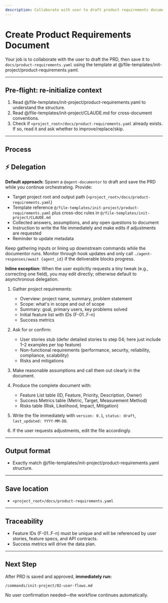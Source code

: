 ```yaml
---
description: Collaborate with user to draft product requirements document
---
```


# Create Product Requirements Document

Your job is to collaborate with the user to draft the PRD, then save it to `docs/product-requirements.yaml` using the template at @/file-templates/init-project/product-requirements.yaml.

---

## Pre-flight: re-initialize context
1. Read @/file-templates/init-project/product-requirements.yaml to understand the structure.
2. Read @/file-templates/init-project/CLAUDE.md for cross-document conventions.
3. Check if `<project_root>/docs/product-requirements.yaml` already exists. If so, read it and ask whether to improve/replace/skip.

---

## Process

## ⚡ Delegation

**Default approach:** Spawn a `@agent-documentor` to draft and save the PRD while you continue orchestrating. Provide:
- Target project root and output path (`<project_root>/docs/product-requirements.yaml`)
- Template reference `@/file-templates/init-project/product-requirements.yaml` plus cross-doc rules in `@/file-templates/init-project/CLAUDE.md`
- Collected answers, assumptions, and any open questions to document
- Instruction to write the file immediately and make edits if adjustments are requested
- Reminder to update metadata

Keep gathering inputs or lining up downstream commands while the documentor runs. Monitor through hook updates and only call `./agent-responses/await {agent_id}` if the deliverable blocks progress.

**Inline exception:** When the user explicitly requests a tiny tweak (e.g., correcting one field), you may edit directly; otherwise default to asynchronous delegation.

1. Gather project requirements:
   - Overview: project name, summary, problem statement
   - Scope: what's in scope and out of scope
   - Summary: goal, primary users, key problems solved
   - Initial feature list with IDs (F-01..F-n)
   - Success metrics

2. Ask for or confirm:
   - User stories stub (defer detailed stories to step 04; here just include 1–2 examples per top feature)
   - Non-functional requirements (performance, security, reliability, compliance, scalability)
   - Risks and mitigations

3. Make reasonable assumptions and call them out clearly in the document.

4. Produce the complete document with:
   - Feature List table (ID, Feature, Priority, Description, Owner)
   - Success Metrics table (Metric, Target, Measurement Method)
   - Risks table (Risk, Likelihood, Impact, Mitigation)

5. Write the file immediately with `version: 0.1`, `status: draft`, `last_updated: YYYY-MM-DD`.

6. If the user requests adjustments, edit the file accordingly.

---

## Output format
- Exactly match @/file-templates/init-project/product-requirements.yaml structure.

---

## Save location
- `<project_root>/docs/product-requirements.yaml`

---

## Traceability
- Feature IDs (F-01..F-n) must be unique and will be referenced by user stories, feature specs, and API contracts.
- Success metrics will drive the data plan.

---

## Next Step

After PRD is saved and approved, **immediately run:**
```
/commands/init-project/02-user-flows.md
```

No user confirmation needed—the workflow continues automatically.
